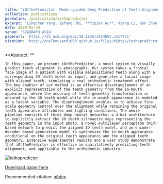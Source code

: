 ```yaml
---
title: "iOrthoPredictor: Model-guided Deep Prediction of Teeth Alignment"
collection: publications
permalink: /publication/iothopredictor
excerpt: 'Lingchen Yang, Zefeng Shi, **Yiqian Wu**, Xiang Li, Kun Zhou, Hongbo Fu, Youyi Zheng.'
date: 2020-05-30
venue: 'SIGGRAPH ASIA'
paperurl: 'https://dl.acm.org/doi/10.1145/3414685.3417771'
citation: 'http://oneThousand1000.github.io/files/bibtex/iothopredictor.html'
---
```


**Abstract: **
```
In this paper, we present iOrthoPredictor, a novel system to visually predict teeth alignment in photographs. Our system takes a frontal face image of a patient with visible malpositioned teeth along with a corresponding 3D teeth model as input, and generates a facial image with aligned teeth, simulating a real orthodontic treatment effect. The key enabler of our method is an effective disentanglement of an explicit representation of the teeth geometry from the in-mouth appearance, where the accuracy of teeth geometry transformation is ensured by the 3D teeth model while the in-mouth appearance is modeled as a latent variable. The disentanglement enables us to achieve fine-scale geometry control over the alignment while retaining the original teeth appearance attributes and lighting conditions. The whole pipeline consists of three deep neural networks: a U-Net architecture to explicitly extract the 2D teeth silhouette maps representing the teeth geometry in the input photo, a novel multilayer perceptron (MLP) based network to predict the aligned 3D teeth model, and an encoder-decoder based generative model to synthesize the in-mouth appearance conditional on the original teeth appearance and the aligned teeth geometry. Extensive experimental results and a user study demonstrate that iOrthoPredictor is effective in qualitatively predicting teeth alignment, and applicable to the orthodontic industry. 
```
![iothopredictor](http://oneThousand1000.github.io/images/publications/iothopredictor.png)

[Download paper here](https://dl.acm.org/doi/10.1145/3414685.3417771)

Recommended citation: [bibtex](http://oneThousand1000.github.io/files/bibtex/iothopredictor.html)
